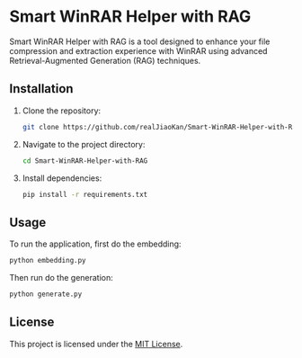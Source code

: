 # Smart WinRAR Helper with RAG

Smart WinRAR Helper with RAG is a tool designed to enhance your file compression and extraction experience with WinRAR using advanced Retrieval-Augmented Generation (RAG) techniques.

## Installation

1. Clone the repository:
    ```bash
    git clone https://github.com/realJiaoKan/Smart-WinRAR-Helper-with-RAG
    ```
2. Navigate to the project directory:
    ```bash
    cd Smart-WinRAR-Helper-with-RAG
    ```
3. Install dependencies:
    ```bash
    pip install -r requirements.txt
    ```

## Usage

To run the application, first do the embedding:
```bash
python embedding.py
```
Then run do the generation:
```bash
python generate.py
```

## License

This project is licensed under the [MIT License](LICENSE).
